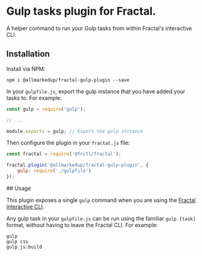 # Gulp tasks plugin for Fractal.

A helper command to run your Gulp tasks from within Fractal's interactive CLI.

## Installation

Install via NPM:

```shell
npm i @allmarkedup/fractal-gulp-plugin --save
```

In your `gulpfile.js`, export the gulp instance that you have added your tasks to. For example:

```js
const gulp = require('gulp');

// ...

module.exports = gulp; // Export the gulp instance
```

Then configure the plugin in your `fractal.js` file:

```js
const fractal = require('@frctl/fractal');

fractal.plugin('@allmarkedup/fractal-gulp-plugin', {
    gulp: require('./gulpfile')
});
```

## Usage

This plugin exposes a single `gulp` command when you are using the [Fractal interactive CLI](https://github.com/frctl/fractal/blob/master/docs/commands.md#the-fractal-interactive-cli-sparkles).

Any gulp task in your `gulpfile.js` can be run using the familiar `gulp [task]` format, without having to leave the Fractal CLI. For example:

```
gulp
gulp css
gulp js:build
```
